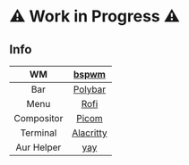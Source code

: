 # :warning: Work in Progress :warning:

## Info

|WM|[bspwm](https://github.com/baskerville/bspwm)|
|:---:|:---:|
|Bar|[Polybar](https://github.com/polybar/polybar)|
|Menu|[Rofi](https://github.com/davatorium/rofi)|
|Compositor|[Picom](https://github.com/yshui/picom)|
|Terminal|[Alacritty](https://github.com/alacritty/alacritty)|
|Aur Helper|[yay](https://github.com/Jguer/yay)|

<br>
